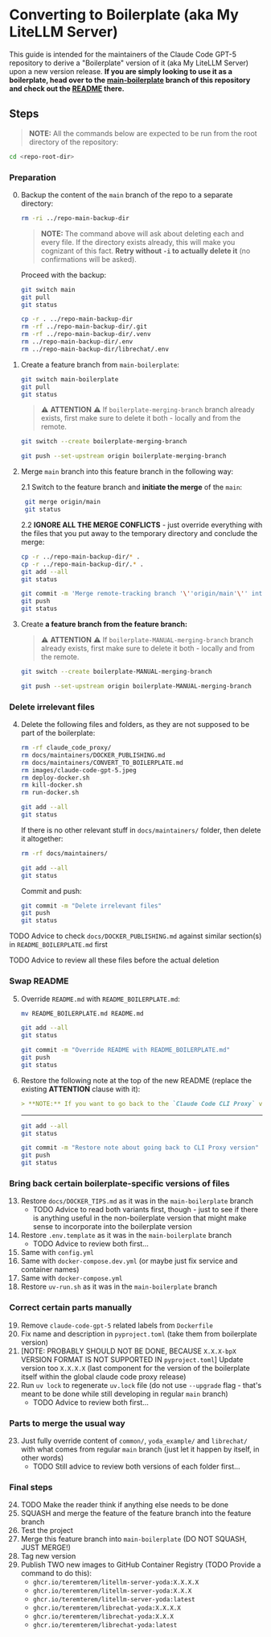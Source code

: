 # Converting to Boilerplate (aka My LiteLLM Server)

This guide is intended for the maintainers of the Claude Code GPT-5 repository to derive a "Boilerplate" version of it (aka My LiteLLM Server) upon a new version release. **If you are simply looking to use it as a boilerplate, head over to the [main-boilerplate](https://github.com/teremterem/claude-code-gpt-5/tree/main-boilerplate) branch of this repository and check out the [README](https://github.com/teremterem/claude-code-gpt-5/blob/main-boilerplate/README.md) there.**

## Steps

> **NOTE:** All the commands below are expected to be run from the root directory of the repository:
```bash
cd <repo-root-dir>
```

### Preparation

0. Backup the content of the `main` branch of the repo to a separate directory:
   ```bash
   rm -ri ../repo-main-backup-dir
   ```
   > **NOTE:** The command above will ask about deleting each and every file. If the directory exists already, this will make you cognizant of this fact. **Retry without `-i` to actually delete it** (no confirmations will be asked).

   Proceed with the backup:
   ```bash
   git switch main
   git pull
   git status
   ```
   ```bash
   cp -r . ../repo-main-backup-dir
   rm -rf ../repo-main-backup-dir/.git
   rm -rf ../repo-main-backup-dir/.venv
   rm ../repo-main-backup-dir/.env
   rm ../repo-main-backup-dir/librechat/.env
   ```

1. Create a feature branch from `main-boilerplate`:
   ```bash
   git switch main-boilerplate
   git pull
   git status
   ```
   > ⚠️ **ATTENTION** ⚠️ If `boilerplate-merging-branch` branch already exists, first make sure to delete it both - locally and from the remote.
   ```bash
   git switch --create boilerplate-merging-branch
   ```
   ```bash
   git push --set-upstream origin boilerplate-merging-branch
   ```

3. Merge `main` branch into this feature branch in the following way:

   2.1 Switch to the feature branch and **initiate the merge** of the `main`:
   ```bash
    git merge origin/main
    git status
    ```

   2.2 **IGNORE ALL THE MERGE CONFLICTS** - just override everything with the files that you put away to the temporary directory and conclude the merge:
   ```bash
   cp -r ../repo-main-backup-dir/* .
   cp -r ../repo-main-backup-dir/.* .
   git add --all
   git status
   ```
   ```bash
   git commit -m 'Merge remote-tracking branch '\''origin/main'\'' into boilerplate-merging-branch'
   git push
   git status
   ```

4. Create **a feature branch from the feature branch:**
   > ⚠️ **ATTENTION** ⚠️ If `boilerplate-MANUAL-merging-branch` branch already exists, first make sure to delete it both - locally and from the remote.
   ```bash
   git switch --create boilerplate-MANUAL-merging-branch
   ```
   ```bash
   git push --set-upstream origin boilerplate-MANUAL-merging-branch
   ```

### Delete irrelevant files

4. Delete the following files and folders, as they are not supposed to be part of the boilerplate:
   ```bash
   rm -rf claude_code_proxy/
   rm docs/maintainers/DOCKER_PUBLISHING.md
   rm docs/maintainers/CONVERT_TO_BOILERPLATE.md
   rm images/claude-code-gpt-5.jpeg
   rm deploy-docker.sh
   rm kill-docker.sh
   rm run-docker.sh

   git add --all
   git status
   ```

   If there is no other relevant stuff in `docs/maintainers/` folder, then delete it altogether:
   ```bash
   rm -rf docs/maintainers/

   git add --all
   git status
   ```

   Commit and push:
   ```bash
   git commit -m "Delete irrelevant files"
   git push
   git status
   ```

TODO Advice to check `docs/DOCKER_PUBLISHING.md` against similar section(s) in `README_BOILERPLATE.md` first

TODO Advice to review all these files before the actual deletion

### Swap README

5. Override `README.md` with `README_BOILERPLATE.md`:
   ```bash
   mv README_BOILERPLATE.md README.md

   git add --all
   git status
   ```
   ```bash
   git commit -m "Override README with README_BOILERPLATE.md"
   git push
   git status
   ```
6. Restore the following note at the top of the new README (replace the existing **ATTENTION** clause with it):
   ```markdown
   > **NOTE:** If you want to go back to the `Claude Code CLI Proxy` version of this repository, click [here](https://github.com/teremterem/claude-code-gpt-5).
   ```
   ---

   ```bash
   git add --all
   git status
   ```
   ```bash
   git commit -m "Restore note about going back to CLI Proxy version"
   git push
   git status
   ```

### Bring back certain boilerplate-specific versions of files

13. Restore `docs/DOCKER_TIPS.md` as it was in the `main-boilerplate` branch
    - TODO Advice to read both variants first, though - just to see if there is anything useful in the non-boilerplate version that might make sense to incorporate into the boilerplate version
14. Restore `.env.template` as it was in the `main-boilerplate` branch
    - TODO Advice to review both first...
15. Same with `config.yml`
16. Same with `docker-compose.dev.yml` (or maybe just fix service and container names)
17. Same with `docker-compose.yml`
18. Restore `uv-run.sh` as it was in the `main-boilerplate` branch

### Correct certain parts manually

19. Remove `claude-code-gpt-5` related labels from `Dockerfile`
20. Fix name and description in `pyproject.toml` (take them from boilerplate version)
21. [NOTE: PROBABLY SHOULD NOT BE DONE, BECAUSE `X.X.X-bpX` VERSION FORMAT IS NOT SUPPORTED IN `pyproject.toml`] Update version too `X.X.X.X` (last component for the version of the boilerplate itself within the global claude code proxy release)
22. Run `uv lock` to regenerate `uv.lock` file (do not use `--upgrade` flag - that's meant to be done while still developing in regular `main` branch)
    - TODO Advice to review both first...

### Parts to merge the usual way

23. Just fully override content of `common/`, `yoda_example/` and `librechat/` with what comes from regular `main` branch (just let it happen by itself, in other words)
    - TODO Still advice to review both versions of each folder first...

### Final steps

24. TODO Make the reader think if anything else needs to be done
25. SQUASH and merge the feature of the feature branch into the feature branch
26. Test the project
27. Merge this feature branch into `main-boilerplate` (DO NOT SQUASH, JUST MERGE!)
28. Tag new version
29. Publish TWO new images to GitHub Container Registry (TODO Provide a command to do this):
    - `ghcr.io/teremterem/litellm-server-yoda:X.X.X.X`
    - `ghcr.io/teremterem/litellm-server-yoda:X.X.X`
    - `ghcr.io/teremterem/litellm-server-yoda:latest`
    - `ghcr.io/teremterem/librechat-yoda:X.X.X.X`
    - `ghcr.io/teremterem/librechat-yoda:X.X.X`
    - `ghcr.io/teremterem/librechat-yoda:latest`
